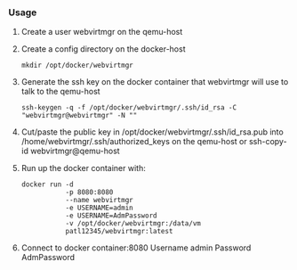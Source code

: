 
### Usage

1. Create a user webvirtmgr on the qemu-host

2. Create a config directory on the docker-host 
   ```
   mkdir /opt/docker/webvirtmgr
   ```

3. Generate the ssh key on the docker container that webvirtmgr will use to talk to the qemu-host
   ```
   ssh-keygen -q -f /opt/docker/webvirtmgr/.ssh/id_rsa -C "webvirtmgr@webvirtmgr" -N ""
   ```
   
4. Cut/paste the public key in /opt/docker/webvirtmgr/.ssh/id_rsa.pub into /home/webvirtmgr/.ssh/authorized_keys on the qemu-host
   or ssh-copy-id webvirtmgr@qemu-host
   
5. Run up the docker container with:
   ```
   docker run -d
              -p 8080:8080 
              --name webvirtmgr 
              -e USERNAME=admin
              -e USERNAME=AdmPassword
              -v /opt/docker/webvirtmgr:/data/vm 
              patl12345/webvirtmgr:latest
   ```
   
5. Connect to docker container:8080
   Username admin
   Password AdmPassword
